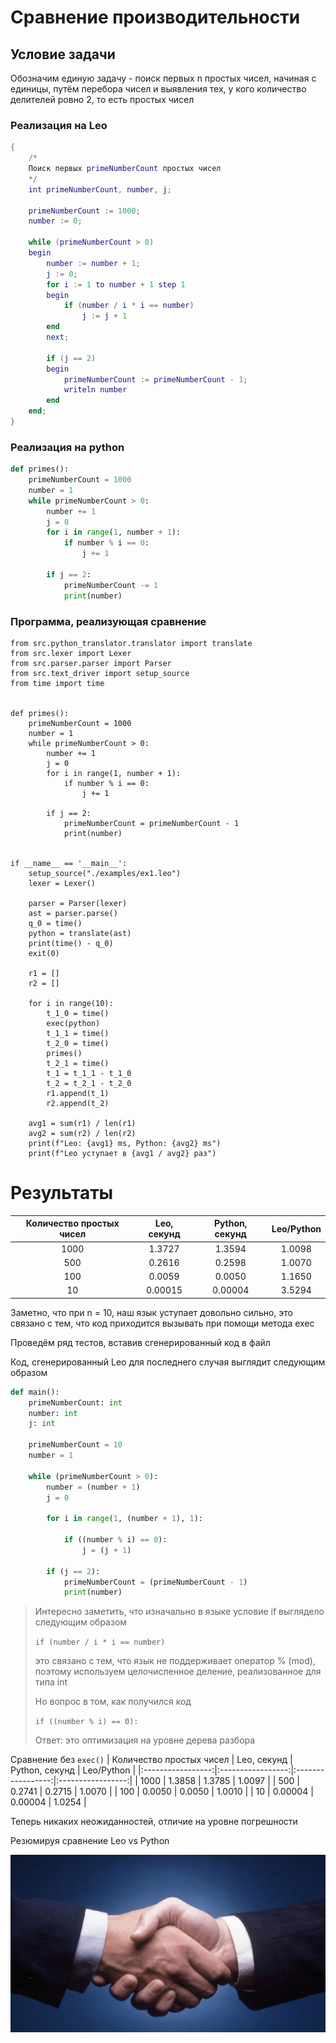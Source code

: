 # Сравнение производительности

## Условие задачи

Обозначим единую задачу - поиск первых n простых чисел, начиная с единицы, путём перебора чисел и выявления тех, у кого
количество делителей ровно 2, то есть простых чисел

### Реализация на Leo

```lua
{
    /*
    Поиск первых primeNumberCount простых чисел
    */
    int primeNumberCount, number, j;

    primeNumberCount := 1000;
    number := 0;

    while (primeNumberCount > 0)
    begin
        number := number + 1;
        j := 0;
        for i := 1 to number + 1 step 1
        begin
            if (number / i * i == number)
                j := j + 1
        end
        next;

        if (j == 2)
        begin
            primeNumberCount := primeNumberCount - 1;
            writeln number
        end
    end;
}

```

### Реализация на python

```python
def primes():
    primeNumberCount = 1000
    number = 1
    while primeNumberCount > 0:
        number += 1
        j = 0
        for i in range(1, number + 1):
            if number % i == 0:
                j += 1

        if j == 2:
            primeNumberCount -= 1
            print(number)
```

### Программа, реализующая сравнение

```
from src.python_translator.translator import translate
from src.lexer import Lexer
from src.parser.parser import Parser
from src.text_driver import setup_source
from time import time


def primes():
    primeNumberCount = 1000
    number = 1
    while primeNumberCount > 0:
        number += 1
        j = 0
        for i in range(1, number + 1):
            if number % i == 0:
                j += 1

        if j == 2:
            primeNumberCount = primeNumberCount - 1
            print(number)


if __name__ == '__main__':
    setup_source("./examples/ex1.leo")
    lexer = Lexer()

    parser = Parser(lexer)
    ast = parser.parse()
    q_0 = time()
    python = translate(ast)
    print(time() - q_0)
    exit(0)

    r1 = []
    r2 = []

    for i in range(10):
        t_1_0 = time()
        exec(python)
        t_1_1 = time()
        t_2_0 = time()
        primes()
        t_2_1 = time()
        t_1 = t_1_1 - t_1_0
        t_2 = t_2_1 - t_2_0
        r1.append(t_1)
        r2.append(t_2)

    avg1 = sum(r1) / len(r1)
    avg2 = sum(r2) / len(r2)
    print(f"Leo: {avg1} ms, Python: {avg2} ms")
    print(f"Leo уступает в {avg1 / avg2} раз")
```

# Результаты

| Количество простых чисел | Leo, секунд | Python, секунд | Leo/Python |
|:------------------------:|:-----------:|:--------------:|:----------:|
|           1000           |   1.3727    |     1.3594     |   1.0098   |
|           500            |   0.2616    |     0.2598     |   1.0070   |
|           100            |   0.0059    |     0.0050     |   1.1650   |
|            10            |   0.00015   |    0.00004     |   3.5294   |

Заметно, что при n = 10, наш язык уступает довольно сильно, это связано с тем, что код приходится вызывать при помощи
метода exec

Проведём ряд тестов, вставив сгенерированный код в файл

Код, сгенерированный Leo для последнего случая выглядит следующим образом

```python
def main():
    primeNumberCount: int
    number: int
    j: int

    primeNumberCount = 10
    number = 1

    while (primeNumberCount > 0):
        number = (number + 1)
        j = 0

        for i in range(1, (number + 1), 1):

            if ((number % i) == 0):
                j = (j + 1)

        if (j == 2):
            primeNumberCount = (primeNumberCount - 1)
            print(number)
```

> Интересно заметить, что изначально в языке условие if выглядело следующим образом
>
> `if (number / i * i == number)`
>
> это связано с тем, что язык не поддерживает оператор % (mod), поэтому используем целочисленное деление, реализованное
> для типа int
>
> Но вопрос в том, как получился код
>
> `if ((number % i) == 0):`
>
> Ответ: это оптимизация на уровне дерева разбора

Сравнение без `exec()`
| Количество простых чисел | Leo, секунд | Python, секунд | Leo/Python |
|:-----------------:|:-----------------:|:-----------------:|:-----------------:|
| 1000 | 1.3858 | 1.3785 | 1.0097 |
| 500 | 0.2741 | 0.2715 | 1.0070 |
| 100 | 0.0050 | 0.0050 | 1.0010 |
| 10 | 0.00004 | 0.00004 | 1.0254 |

Теперь никаких неожиданностей, отличие на уровне погрешности

Резюмируя сравнение Leo vs Python

![Итог Leo vs Python](./leo_vs_python.jpg)
